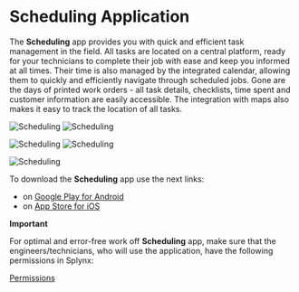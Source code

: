 Scheduling Application
=========

The **Scheduling** app provides you with quick and efficient task management in the field. All tasks are located on a central platform, ready for your technicians to complete their job with ease and keep you informed at all times. Their time is also managed by the integrated calendar, allowing them to quickly and efficiently navigate through scheduled jobs. Gone are the days of printed work orders - all task details, checklists, time spent and customer information are easily accessible. The integration with maps also makes it easy to track the location of all tasks.

![Scheduling](1.png)  ![Scheduling](2.png)

![Scheduling](3.png)  ![Scheduling](4.png)

![Scheduling](5.png)

To download the **Scheduling** app use the next links:

- on [Google Play for Android](https://play.google.com/store/apps/details?id=com.scheduling)
- on [App Store for iOS](https://apps.apple.com/us/app/splynx-scheduler-application/id1476053290)

**Important**

For optimal and error-free work off **Scheduling** app, make sure that the engineers/technicians, who will use the application, have the following permissions in Splynx:

[Permissions](apps/scheduler_app/scheduler_app_permissions/scheduler_app_permissions.md)
